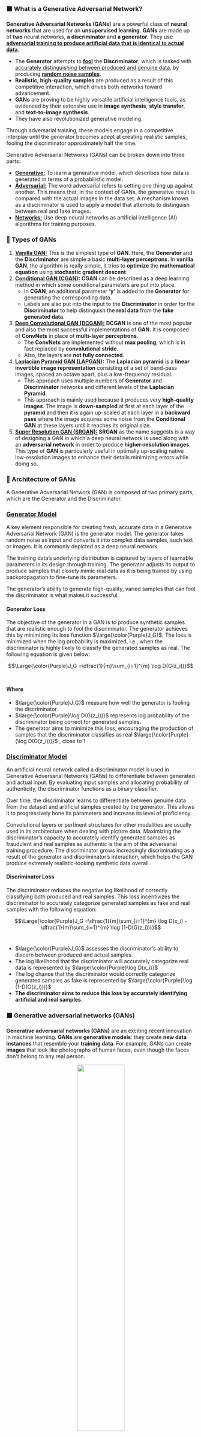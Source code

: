 ### ⬛ What is a Generative Adversarial Network?
**Generative Adversarial Networks (GANs)** are a powerful class of **neural networks** that are used for an **unsupervised learning**. **GANs** are made up of **two** neural networks, **a discriminator** and **a generator**. They use <ins><b>adversarial training to produce artificial data that is identical to actual data</ins></b>.

* The **Generator** attempts to <ins><b>fool</ins></b> the **Discriminator**, which is tasked with <ins>accurately distinguishing between produced and genuine data</ins>, by producing <ins><b>random noise samples</ins></b>.
* **Realistic**, **high-quality samples** are produced as a result of this competitive interaction, which drives both networks toward advancement.
* **GANs** are proving to be highly versatile artificial intelligence tools, as evidenced by their extensive use in **image synthesis**, **style transfer**, and **text-to-image synthesis**.
* They have also revolutionized generative modeling.

Through adversarial training, these models engage in a competitive interplay until the generator becomes adept at creating realistic samples, fooling the discriminator approximately half the time.

Generative Adversarial Networks (GANs) can be broken down into three parts:
* <ins><b>Generative:</ins></b> To learn a generative model, which describes how data is generated in terms of a probabilistic model.
* <ins><b>Adversarial:</ins></b> The word adversarial refers to setting one thing up against another. This means that, in the context of GANs, the generative result is compared with the actual images in the data set. A mechanism known as a discriminator is used to apply a model that attempts to distinguish between real and fake images.
* <ins><b>Networks:</ins></b> Use deep neural networks as artificial intelligence (AI) algorithms for training purposes.


### 🔲 Types of GANs
1. <ins><b>Vanilla GAN:</ins></b> This is the simplest type of **GAN**. Here, the **Generator** and the **Discriminator** are simple a basic **multi-layer perceptrons**. In **vanilla GAN**, the algorithm is really simple, it tries to **optimize** the **mathematical equation** using **stochastic gradient descent**.
2. <ins><b>Conditional GAN (CGAN):</ins></b> **CGAN** can be described as a deep learning method in which some conditional parameters are put into place.
    * In **CGAN**, an additional parameter **‘y’** is added to the **Generator** for generating the corresponding data.
    * Labels are also put into the input to the **Discriminator** in order for the **Discriminator** to help distinguish the **real data** from the **fake generated data**.
3. <ins><b>Deep Convolutional GAN (DCGAN):</ins></b> **DCGAN** is one of the most popular and also the most successful implementations of **GAN**. It is composed of **ConvNets** in place of **multi-layer perceptrons**.
   * The **ConvNets** are implemented without **max pooling**, which is in fact replaced by **convolutional stride**.
   * Also, the layers are **not fully connected**.
4. <ins><b>Laplacian Pyramid GAN (LAPGAN):</ins></b> The **Laplacian pyramid** is a **linear invertible image representation** consisting of a set of band-pass images, spaced an octave apart, plus a low-frequency residual.
   * This approach uses multiple numbers of **Generator** and **Discriminator** networks and different levels of the **Laplacian Pyramid**.
   * This approach is mainly used because it produces very **high-quality images**. The image is **down-sampled** at first at each layer of the **pyramid** and then it is again up-scaled at each layer in a **backward pass** where the image acquires some noise from the **Conditional GAN** at these layers until it reaches its original size.
5. <ins><b>Super Resolution GAN (SRGAN):</ins></b> **SRGAN** as the name suggests is a way of designing a GAN in which a deep neural network is used along with an **adversarial network** in order to produce **higher-resolution images**. This type of **GAN** is particularly useful in optimally up-scaling native low-resolution images to enhance their details minimizing errors while doing so.

### 🔲 Architecture of GANs
A Generative Adversarial Network (GAN) is composed of two primary parts, which are the Generator and the Discriminator.

### <ins>Generator Model</ins>
A key element responsible for creating fresh, accurate data in a Generative Adversarial Network (GAN) is the generator model. The generator takes random noise as input and converts it into complex data samples, such text or images. It is commonly depicted as a deep neural network.

The training data’s underlying distribution is captured by layers of learnable parameters in its design through training. The generator adjusts its output to produce samples that closely mimic real data as it is being trained by using backpropagation to fine-tune its parameters.

The generator’s ability to generate high-quality, varied samples that can fool the discriminator is what makes it successful.

#### Generator Loss
The objective of the generator in a GAN is to produce synthetic samples that are realistic enough to fool the discriminator. The generator achieves this by minimizing its loss function $\large{\color{Purple}J_G}$​. The loss is minimized when the log probability is maximized, i.e., when the discriminator is highly likely to classify the generated samples as real. The following equation is given below:

$$\Large{\color{Purple}J_G =\dfrac{1}{m}\sum_{i=1}^{m} \log D(G(z_i))}$$​

#### Where
* $\large{\color{Purple}J_G}$ measure how well the generator is fooling the discriminator.
* $\large{\color{Purple}\log D(G(z_i))}$ represents log probability of the discriminator being correct for generated samples.
* The generator aims to minimize this loss, encouraging the production of samples that the discriminator classifies as real $\large{\color{Purple}(\log D(G(z_i)))}$ , close to 1

### <ins>Discriminator Model</ins>
An artificial neural network called a discriminator model is used in Generative Adversarial Networks (GANs) to differentiate between generated and actual input. By evaluating input samples and allocating probability of authenticity, the discriminator functions as a binary classifier.

Over time, the discriminator learns to differentiate between genuine data from the dataset and artificial samples created by the generator. This allows it to progressively hone its parameters and increase its level of proficiency.

Convolutional layers or pertinent structures for other modalities are usually used in its architecture when dealing with picture data. Maximizing the discriminator’s capacity to accurately identify generated samples as fraudulent and real samples as authentic is the aim of the adversarial training procedure. The discriminator grows increasingly discriminating as a result of the generator and discriminator’s interaction, which helps the GAN produce extremely realistic-looking synthetic data overall.

#### Discriminator Loss
The discriminator reduces the negative log likelihood of correctly classifying both produced and real samples. This loss incentivizes the discriminator to accurately categorize generated samples as fake and real samples with the following equation:

$$\Large{\color{Purple}J_G =\dfrac{1}{m}\sum_{i=1}^{m}  \log D(x_i) - \dfrac{1}{m}\sum_{i=1}^{m} \log (1-D(G(z_i)))}$$​

*  $\large{\color{Purple}J_G}$ assesses the discriminator’s ability to discern between produced and actual samples.
* The log likelihood that the discriminator will accurately categorize real data is represented by $\large{\color{Purple}\log D(x_i)}$
*  The log chance that the discriminator would correctly categorize generated samples as fake is represented by $\large{\color{Purple}\log (1-D(G(z_i)))}$
*  **The discriminator aims to reduce this loss by accurately identifying artificial and real samples**.

### ⬛ Generative adversarial networks (GANs)
**Generative adversarial networks (GANs)** are an exciting recent innovation in machine learning. **GANs** are **generative models**: they create **new data instances** that resemble your **training data**. For example, GANs can create **images** that look like photographs of human faces, even though the faces don't belong to any real person. 

<p align="center">
  <img src="https://github.com/iAmKankan/Generative-AI-tutorials/assets/12748752/219d1fe4-cf24-436d-aff5-7db85c92b66f" width=50%/>
  <br><ins><b><i>GAN produced human pictures</i></b></ins>
</p>

**GANs** achieve this level of realism by pairing a **generator**, which learns to produce the target output, with a **discriminator**, which learns to distinguish true data from the output of the generator. The **generator** tries to **fool** the **discriminator**, and the **discriminator** tries to keep from being **fooled**.

### 🔲 Background: What is a Generative Model? 

#### What does "generative" mean in the name "Generative Adversarial Network"?
$\Large Answer:$"Generative" describes a class of statistical models that contrasts with **discriminative** models.

#### Informally:
* **Generative** models can generate **new** **data instances**.
* **Discriminative** models discriminate between **different kinds** of **data instances**.

A **generative** model could generate new **photos of animals** that look like real animals, while a **discriminative** model could tell a **dog** from a **cat**. **GANs** are just one kind of **generative** model.

More formally, given a set of data instances $\large{\color{Purple}X}$ and a set of labels $\large{\color{Purple}Y}$:

* **Generative** models capture the joint probability $\large{\color{Purple}p(X, Y)}$ or just $\large{\color{Purple}p(X)}$ if there are no labels.
* **Discriminative** models capture the conditional probability $\large{\color{Purple}p(Y | X)}$.

A generative model includes the distribution of the data itself and tells you how likely a given example is. For example, models that predict the next word in a sequence are typically **generative** models (usually much simpler than **GANs**) because they can assign a **probability to a sequence of words**.

A **discriminative** model ignores the question of whether a given instance is likely and just tells you how likely a label is to apply to the instance.

Note that this is a very general definition. There are many kinds of generative model. GANs are just one kind of generative model.

### Modeling Probabilities
Neither kind of model has to return a number representing a probability. You can model the distribution of data by imitating that distribution.

For example, a discriminative classifier like a decision tree can label an instance without assigning a probability to that label. Such a classifier would still be a model because the distribution of all predicted labels would model the real distribution of labels in the data.

Similarly, a generative model can model a distribution by producing convincing "fake" data that looks like it's drawn from that distribution.

### ⬛ Resources
* [GeeksForGeeks](https://www.geeksforgeeks.org/generative-adversarial-network-gan/)
